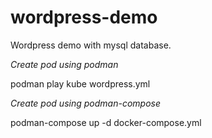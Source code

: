 # wordpress-demo
Wordpress demo with mysql database.

*Create pod using podman*

podman play kube wordpress.yml

*Create pod using podman-compose*

podman-compose up -d docker-compose.yml
